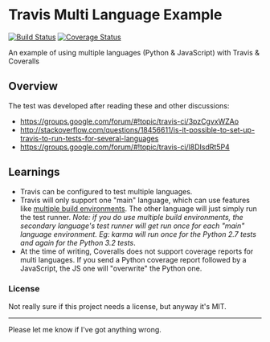# Travis Multi Language Example

[![Build Status](https://travis-ci.org/lextoumbourou/travis-multi-language-example.svg?branch=master)](https://travis-ci.org/lextoumbourou/travis-multi-language-example)
[![Coverage Status](https://coveralls.io/repos/lextoumbourou/travis-multi-language-example/badge.png?branch=master)](https://coveralls.io/r/lextoumbourou/travis-multi-language-example?branch=master)

An example of using multiple languages (Python & JavaScript) with Travis & Coveralls 

## Overview

The test was developed after reading these and other discussions:

* https://groups.google.com/forum/#!topic/travis-ci/3pzCgvxWZAo
* http://stackoverflow.com/questions/18456611/is-it-possible-to-set-up-travis-to-run-tests-for-several-languages
* https://groups.google.com/forum/#!topic/travis-ci/l8DIsdRt5P4

## Learnings

* Travis can be configured to test multiple languages.
* Travis will only support one "main" language, which can use features like [multiple build environments](http://docs.travis-ci.com/user/languages/python/). The other language will just simply run the test runner. *Note: if you do use multiple build environments, the secondary language's test runner will get run once for each "main" language environment. Eg: karma will run once for the Python 2.7 tests and again for the Python 3.2 tests*.
* At the time of writing, Coveralls does not support coverage reports for multi languages. If you send a Python coverage report followed by a JavaScript, the JS one will "overwrite" the Python one.

### License

Not really sure if this project needs a license, but anyway it's MIT.

***

Please let me know if I've got anything wrong.

